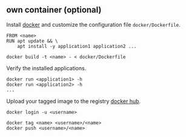 ## own container (optional)

Install [docker](https://docs.docker.com/get-docker) and customize the configuration file `docker/Dockerfile`.

```
FROM <name>
RUN apt update && \
    apt install -y application1 application2 ...
```
  
`docker build -t <name> - < docker/Dockerfile`
  
Verify the installed applications.

```
docker run <application1> -h
docker run <application2> -h
...
```

Upload your tagged image to the registry [docker hub](https://hub.docker.com/).

```
docker login -u <username>

docker tag <name> <username>/<name>
docker push <username>/<name>
```